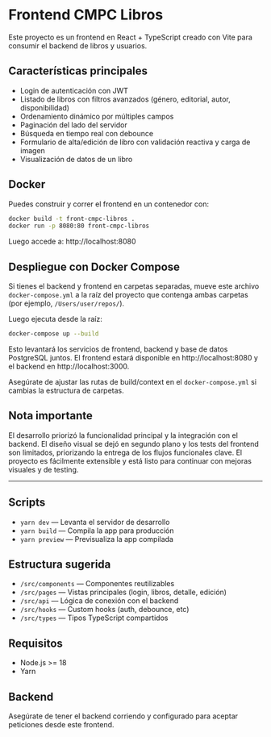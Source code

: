 # Frontend CMPC Libros

Este proyecto es un frontend en React + TypeScript creado con Vite para consumir el backend de libros y usuarios.

## Características principales

- Login de autenticación con JWT
- Listado de libros con filtros avanzados (género, editorial, autor, disponibilidad)
- Ordenamiento dinámico por múltiples campos
- Paginación del lado del servidor
- Búsqueda en tiempo real con debounce
- Formulario de alta/edición de libro con validación reactiva y carga de imagen
- Visualización de datos de un libro

## Docker

Puedes construir y correr el frontend en un contenedor con:

```bash
docker build -t front-cmpc-libros .
docker run -p 8080:80 front-cmpc-libros
```

Luego accede a: http://localhost:8080

## Despliegue con Docker Compose

Si tienes el backend y frontend en carpetas separadas, mueve este archivo `docker-compose.yml` a la raíz del proyecto que contenga ambas carpetas (por ejemplo, `/Users/user/repos/`).

Luego ejecuta desde la raíz:

```bash
docker-compose up --build
```

Esto levantará los servicios de frontend, backend y base de datos PostgreSQL juntos. El frontend estará disponible en http://localhost:8080 y el backend en http://localhost:3000.

Asegúrate de ajustar las rutas de build/context en el `docker-compose.yml` si cambias la estructura de carpetas.

## Nota importante

El desarrollo priorizó la funcionalidad principal y la integración con el backend. El diseño visual se dejó en segundo plano y los tests del frontend son limitados, priorizando la entrega de los flujos funcionales clave. El proyecto es fácilmente extensible y está listo para continuar con mejoras visuales y de testing.

---

## Scripts

- `yarn dev` — Levanta el servidor de desarrollo
- `yarn build` — Compila la app para producción
- `yarn preview` — Previsualiza la app compilada

## Estructura sugerida

- `/src/components` — Componentes reutilizables
- `/src/pages` — Vistas principales (login, libros, detalle, edición)
- `/src/api` — Lógica de conexión con el backend
- `/src/hooks` — Custom hooks (auth, debounce, etc)
- `/src/types` — Tipos TypeScript compartidos

## Requisitos

- Node.js >= 18
- Yarn

## Backend

Asegúrate de tener el backend corriendo y configurado para aceptar peticiones desde este frontend.
